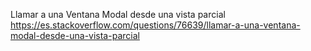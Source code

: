 Llamar a una Ventana Modal desde una vista parcial
https://es.stackoverflow.com/questions/76639/llamar-a-una-ventana-modal-desde-una-vista-parcial
